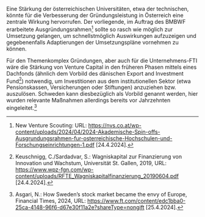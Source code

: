 Eine Stärkung der österreichischen Universitäten, etwa der technischen, könnte für die Verbesserung der Gründungsleistung in
Österreich eine zentrale Wirkung hervorrufen. Der vorliegende, im Auftrag des BMBWF erarbeitete Ausgründungsrahmen[^1] sollte so rasch wie möglich zur Umsetzung gelangen, um schnellstmöglich Auswirkungen aufzuzeigen und gegebenenfalls Adaptierungen der Umsetzungspläne vornehmen zu können.

Für den Themenkomplex Gründungen, aber auch für die Unternehmens-FTI
wäre die Stärkung von Venture Capital in den früheren Phasen mittels
eines Dachfonds (ähnlich dem Vorbild des dänischen Export and Investment
Fund[^2]) notwendig, um Investitionen aus dem institutionellen Sektor
(etwa Pensionskassen, Versicherungen oder Stiftungen) anzuziehen bzw.
auszulösen. Schweden kann diesbezüglich als Vorbild genannt werden, hier
wurden relevante Maßnahmen allerdings bereits vor Jahrzehnten
eingeleitet.[^3]

[^1]: New Venture Scouting: URL: <https://nvs.co.at/wp-content/uploads/2024/04/2024-Akademische-Spin-offs-Ausgrundungsrahmen-fur-osterreichische-Hochschulen-und-Forschungseinrichtungen-1.pdf> \[24.4.2024\].

[^2]: Keuschnigg, C./Sardadvar, S.: Wagniskapital zur Finanzierung von
    Innovation und Wachstum, Universität St. Gallen, 2019, URL:
    <https://www.wpz-fgn.com/wp-content/uploads/RFTE_Wagniskapitalfinanzierung_20190604.pdf>
    \[24.4.2024\].

[^3]: Asgari, N.: How Sweden’s stock market became the envy of Europe,
    Financial Times, 2024,
    URL: <https://www.ft.com/content/edc1bba0-25ca-4148-96f6-d67e30f11a2e?shareType=nongift>
    \[25.4.2024\].
